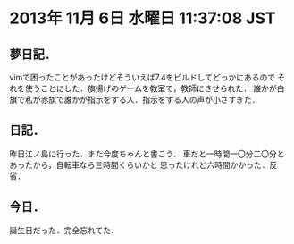 # 2013年 11月  6日 水曜日 11:37:08 JST

## 夢日記．

vimで困ったことがあったけどそういえば7.4をビルドしてどっかにあるので
それを使うことにした．旗揚げのゲームを教室で，教師にさせられた．
誰かが白旗で私が赤旗で誰かが指示をする人．指示をする人の声が小さすぎた．

## 日記．

昨日江ノ島に行った．また今度ちゃんと書こう．
車だと一時間一〇分二〇分とあったから，自転車なら三時間くらいかと
思ったけれど六時間かかった．反省．

## 今日．

誕生日だった．完全忘れてた．
